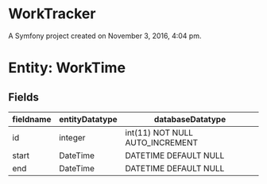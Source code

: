 WorkTracker
===========

A Symfony project created on November 3, 2016, 4:04 pm.

Entity: WorkTime
================

Fields
------

| fieldname | entityDatatype | databaseDatatype                |
|-----------|----------------|---------------------------------|
| id        | integer        | int(11) NOT NULL AUTO_INCREMENT |
| start     | DateTime       | DATETIME DEFAULT NULL           |
| end       | DateTime       | DATETIME DEFAULT NULL           |
